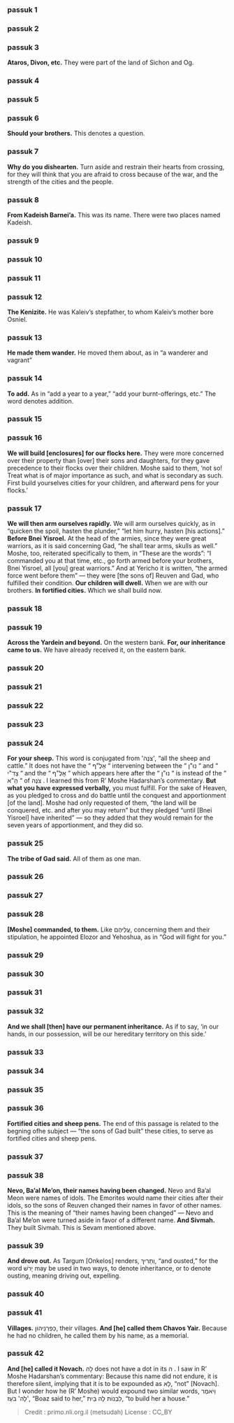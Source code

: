 
### passuk 1

### passuk 2

### passuk 3
<b>Ataros, Divon, etc.</b> <i data-commentator="Siftei Chakhamim" data-label="⚬"></i>They were part of the land of Sichon and Og. 

### passuk 4

### passuk 5

### passuk 6
<b>Should your brothers.</b> This denotes a question.

### passuk 7
<b>Why do you dishearten.</b> Turn aside and restrain their hearts from crossing, for they will think that you are afraid to cross because of the war, and the strength of the cities and the people. 

### passuk 8
<b>From Kadeish Barnei’a.</b> This was its name. <i data-commentator="Siftei Chakhamim" data-label="⚬"></i>There were two places named Kadeish.

### passuk 9

### passuk 10

### passuk 11

### passuk 12
<b>The Kenizite.</b> He was Kaleiv’s stepfather, <i data-commentator="Siftei Chakhamim" data-label="⚬"></i>to whom Kaleiv’s mother bore Osniel. 

### passuk 13
<b>He made them wander.</b> He moved them about, as in “a wanderer and vagrant” 

### passuk 14
<b>To add.</b> As in “add a year to a year,” “add your burnt-offerings, etc.” The word denotes addition. 

### passuk 15

### passuk 16
<b>We will build [enclosures] for our flocks here.</b> <i data-commentator="Siftei Chakhamim" data-label="⚬"></i>They were more concerned over their property than [over] their sons and daughters, for they gave precedence to their flocks over their children. Moshe said to them, ‘not so! Treat what is of major importance as such, and what is secondary as such. First build yourselves cities for your children, and afterward pens for your flocks.’ 

### passuk 17
<b>We will then arm ourselves rapidly.</b> We will arm ourselves quickly, as in “quicken the spoil, hasten the plunder,” “let him hurry, hasten [his actions].” 
<b>Before Bnei Yisroel.</b> At the head of the armies, since they were great warriors, as it is said concerning Gad, “he shall tear arms, skulls as well.” Moshe, too, reiterated specifically to them, in “These are the words”: “I commanded you at that time, etc., go forth armed before your brothers, Bnei Yisroel, all [you] great warriors.” And at Yericho it is written, “the armed force went before them” — they were [the sons of] Reuven and Gad, who fulfilled their condition. 
<b>Our children will dwell.</b> <i data-commentator="Siftei Chakhamim" data-label="⚬"></i>When we are with our brothers.
<b>In fortified cities.</b> <i data-commentator="Siftei Chakhamim" data-label="⚬"></i>Which we shall build now.

### passuk 18

### passuk 19
<b>Across the Yardein and beyond.</b> <i data-commentator="Siftei Chakhamim" data-label="⚬"></i>On the western bank.
<b>For, our inheritance came to us.</b> We have already received it, on the eastern bank. 

### passuk 20

### passuk 21

### passuk 22

### passuk 23

### passuk 24
<b>For your sheep.</b> This word is <i data-commentator="Siftei Chakhamim" data-label="⚬"></i>conjugated from 'צֹנֶה', “all the sheep and cattle.” It does not have the “ אָלֶ"ף “ intervening between the “ נוּ"ן “ and “ צָדִ"י “ and the “ אָלֶ"ף “ which appears here after the “ נּוּ"ן “ is instead of the “ הֵ"א “ of צֹנֶה . I learned this from R’ Moshe Hadarshan’s commentary. 
<b>But what you have expressed verbally,</b> you must fulfill. <i data-commentator="Siftei Chakhamim" data-label="⚬"></i>For the sake of Heaven, as you pledged to cross and do battle until the conquest and apportionment [of the land]. Moshe had only requested of them, “the land will be conquered, etc. and after you may return” but they pledged “until [Bnei Yisroel] have inherited” — so they added that they would remain for the seven years of apportionment, <i data-commentator="Siftei Chakhamim" data-label="⚬"></i>and they did so. 

### passuk 25
<b>The tribe of Gad said.</b> <i data-commentator="Siftei Chakhamim" data-label="⚬"></i>All of them as one man. 

### passuk 26

### passuk 27

### passuk 28
<b>[Moshe] commanded, to them.</b> <i data-commentator="Siftei Chakhamim" data-label="⚬"></i>Like עֲלֵיהֶם, concerning them and their stipulation, he appointed Elozor and Yehoshua, as in “God will fight for you.” 

### passuk 29

### passuk 30

### passuk 31

### passuk 32
<b>And we shall [then] have our permanent inheritance.</b> As if to say, ‘in our hands, <i data-commentator="Siftei Chakhamim" data-label="⚬"></i>in our possession, will be our hereditary territory on this side.’ 

### passuk 33

### passuk 34

### passuk 35

### passuk 36
<b>Fortified cities and sheep pens.</b> The end of this passage is related to the begning ofhe subject — “the sons of Gad built” these cities, <i data-commentator="Siftei Chakhamim" data-label="⚬"></i>to serve as fortified cities and sheep pens. 

### passuk 37

### passuk 38
<b>Nevo, Ba’al Me’on, their names having been changed.</b> Nevo and Ba’al Meon were names of idols. The Emorites <i data-commentator="Siftei Chakhamim" data-label="⚬"></i>would name their cities after their idols, so the sons of Reuven changed their names in favor of other names. This is the meaning of “their names having been changed” — Nevo and Ba’al Me’on were turned aside in favor of a different name. 
<b>And Sivmah.</b> <i data-commentator="Siftei Chakhamim" data-label="⚬"></i>They built Sivmah. This is Sevam mentioned above.

### passuk 39
<b>And drove out.</b> As Targum [Onkelos] renders, וְתָרִיךְ, “and ousted,” for the word יָרֹשׁ may be used in two ways, to denote inheritance, or to denote ousting, meaning driving out, expelling. 

### passuk 40

### passuk 41
<b>Villages.</b> כַּפְרְנֵיהוֹן, their villages. 
<b>And [he] called them Chavos Yair.</b> Because he had no children, he called them by his name, as a memorial. 

### passuk 42
<b>And [he] called it Novach.</b> לָה does not have a dot in its ה . I saw in R’ Moshe Hadarshan’s commentary: Because this name did not endure, it is therefore silent, implying that it is to be expounded as לָא, “not” [Novach]. But I wonder <i data-commentator="Siftei Chakhamim" data-label="⚬"></i>how he (R’ Moshe) would expound two similar words, וַיֹאמֶר 'לָה' בֹעַז, “Boaz said to her,” לִבְנוֹת לָה בַיִת, “to build her a house.” 

>Credit : primo.nli.org.il (metsudah)
>License : CC_BY